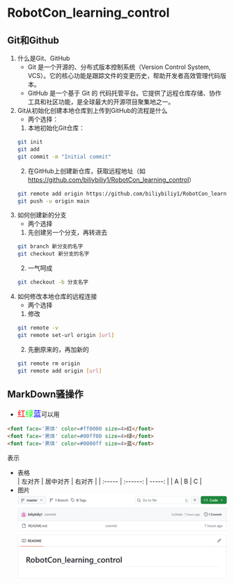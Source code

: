 # RobotCon_learning_control
## Git和Github
1. 什么是Git、GitHub
   - Git 是一个开源的、分布式版本控制系统（Version Control System, VCS）。它的核心功能是跟踪文件的变更历史，帮助开发者高效管理代码版本。
    - GitHub 是一个基于 Git 的 代码托管平台。它提供了远程仓库存储、协作工具和社区功能，是全球最大的开源项目聚集地之一。
2. Git从初始化创建本地仓库到上传到GitHub的流程是什么   
   - 两个选择：
    1. 本地初始化Git仓库：
   ```bash
   git init
   git add
   git commit -m "Initial commit"
   ```
   2. 在GitHub上创建新仓库，获取远程地址（如<https://github.com/biliybiliy1/RobotCon_learning_control>）
   ```bash
   git remote add origin https://github.com/biliybiliy1/RobotCon_learning_control
   git push -u origin main
   ```
3. 如何创建新的分支
   - 两个选择
    1. 先创建另一个分支，再转进去
   ```bash
   git branch 新分支的名字
   git checkout 新分支的名字
   ```
   2. 一气呵成
   ```bash 
   git checkout -b 分支名字
   ```
4. 如何修改本地仓库的远程连接
    - 两个选择
    1. 修改
   ```bash
   git remote -v 
   git remote set-url origin [url]
   ```
   2. 先删原来的，再加新的
   ```bash
   git remote rm origin
   git remote add origin [url]
   ```
## MarkDown骚操作
* <font face='黑体' color=#ff0000 size=4>红</font><font face='黑体' color=#00ff00 size=4>绿</font><font face='黑体' color=#0000ff size=4>蓝</font>可以用
```HTML
<font face='黑体' color=#ff0000 size=4>红</font>
<font face='黑体' color=#00ff00 size=4>绿</font>
<font face='黑体' color=#0000ff size=4>蓝</font>
```
表示  
* 表格  
| 左对齐 | 居中对齐 | 右对齐 | 
| :----- | :------: | -----: |
| A      |   B      |      C |
* 图片
  ![alt text](image.png)

